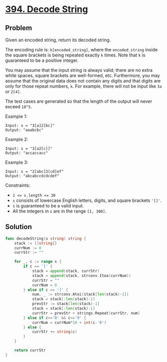 # [394. Decode String](https://leetcode.com/problems/decode-string/)

## Problem

Given an encoded string, return its decoded string.

The encoding rule is: `k[encoded_string]`, where the `encoded_string` inside the square brackets is being repeated exactly `k` times. Note that `k` is guaranteed to be a positive integer.

You may assume that the input string is always valid; there are no extra white spaces, square brackets are well-formed, etc. Furthermore, you may assume that the original data does not contain any digits and that digits are only for those repeat numbers, `k`. For example, there will not be input like `3a` or `2[4]`.

The test cases are generated so that the length of the output will never exceed `10^5`.

 

Example 1:

```
Input: s = "3[a]2[bc]"
Output: "aaabcbc"
```

Example 2:

```
Input: s = "3[a2[c]]"
Output: "accaccacc"
```

Example 3:

```
Input: s = "2[abc]3[cd]ef"
Output: "abcabccdcdcdef"
```

Constraints:

- `1 <= s.length <= 30`
- `s` consists of lowercase English letters, digits, and square brackets `'[]'`.
- `s` is guaranteed to be a valid input.
- All the integers in `s` are in the range `[1, 300]`.

## Solution

```go
func decodeString(s string) string {
    stack := []string{}
    currNum := 0
    currStr := ""

    for _, c := range s {
        if c == '[' {
            stack = append(stack, currStr)
            stack = append(stack, strconv.Itoa(currNum))
            currStr = ""
            currNum = 0
        } else if c == ']' {
            num, _ := strconv.Atoi(stack[len(stack)-1])
            stack = stack[:len(stack)-1]
            prevStr := stack[len(stack)-1]
            stack = stack[:len(stack)-1]
            currStr = prevStr + strings.Repeat(currStr, num)
        } else if c>='0' && c<='9' {
            currNum = currNum*10 + int(c-'0')
        } else {
            currStr += string(c)
        }
    }

    return currStr
}
```
